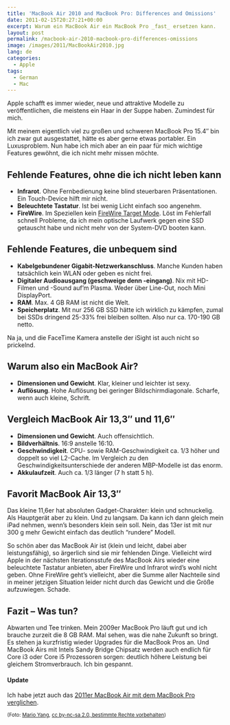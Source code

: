 ```yaml
---
title: 'MacBook Air 2010 and MacBook Pro: Differences and Omissions'
date: 2011-02-15T20:27:21+00:00
excerpt: Warum ein MacBook Air ein MacBook Pro _fast_ ersetzen kann.
layout: post
permalink: /macbook-air-2010-macbook-pro-differences-omissions
image: /images/2011/MacBookAir2010.jpg
lang: de
categories:
  - Apple
tags:
  - German
  - Mac
---
```

Apple schafft es immer wieder, neue und attraktive Modelle zu veröffentlichen, die meistens ein Haar in der Suppe haben. Zumindest für mich.

Mit meinem eigentlich viel zu großen und schweren MacBook Pro 15.4″ bin ich zwar gut ausgestattet, hätte es aber gerne etwas portabler. Ein Luxusproblem. Nun habe ich mich aber an ein paar für mich wichtige Features gewöhnt, die ich nicht mehr missen möchte.

## Fehlende Features, ohne die ich nicht leben kann

  * **Infrarot**. Ohne Fernbedienung keine blind steuerbaren Präsentationen. Ein Touch-Device hilft mir nicht.
  * **Beleuchtete Tastatur**. Ist bei wenig Licht einfach soo angenehm.
  * **FireWire**. Im Speziellen kein [FireWire Target Mode](https://support.apple.com/kb/ht1661). Löst im Fehlerfall schnell Probleme, da ich mein optische Laufwerk gegen eine SSD getauscht habe und nicht mehr von der System-DVD booten kann.

## Fehlende Features, die unbequem sind

  * **Kabelgebundener Gigabit-Netzwerkanschluss**. Manche Kunden haben tatsächlich kein WLAN oder geben es nicht frei.
  * **Digitaler Audioausgang (geschweige denn -eingang)**. Nix mit HD-Filmen und -Sound auf’m Plasma. Weder über Line-Out, noch Mini DisplayPort.
  * **RAM**. Max. 4 GB RAM ist nicht die Welt.
  * **Speicherplatz**. Mit nur 256 GB SSD hätte ich wirklich zu kämpfen, zumal bei SSDs dringend 25-33% frei bleiben sollten. Also nur ca. 170-190 GB netto.

Na ja, und die FaceTime Kamera anstelle der iSight ist auch nicht so prickelnd.

## Warum also ein MacBook Air?

  * **Dimensionen und Gewicht**. Klar, kleiner und leichter ist sexy.
  * **Auflösung**. Hohe Auflösung bei geringer Bildschirmdiagonale. Scharfe, wenn auch kleine, Schrift.

## Vergleich MacBook Air 13,3″ und 11,6″

  * **Dimensionen und Gewicht**. Auch offensichtlich.
  * **Bildverhältnis**. 16:9 anstelle 16:10.
  * **Geschwindigkeit**. CPU- sowie RAM-Geschwindigkeit ca. 1/3 höher und doppelt so viel L2-Cache. Im Vergleich zu den Geschwindigkeitsunterschiede der anderen MBP-Modelle ist das enorm.
  * **Akkulaufzeit**. Auch ca. 1/3 länger (7 h statt 5 h).

## Favorit MacBook Air 13,3″

Das kleine 11,6er hat absoluten Gadget-Charakter: klein und schnuckelig. Als Hauptgerät aber zu klein. Und zu langsam. Da kann ich dann gleich mein iPad nehmen, wenn’s besonders klein sein soll. Nein, das 13er ist mit nur 300 g mehr Gewicht einfach das deutlich “rundere” Modell.

So schön aber das MacBook Air ist (klein und leicht, dabei aber leistungsfähig), so ärgerlich sind sie mir fehlenden Dinge. Vielleicht wird Apple in der nächsten Iterationsstufe des MacBook Airs wieder eine beleuchtete Tastatur anbieten, aber FireWire und Infrarot wird’s wohl nicht geben. Ohne FireWire geht’s vielleicht, aber die Summe aller Nachteile sind in meiner jetzigen Situation leider nicht durch das Gewicht und die Größe aufzuwiegen. Schade.

## Fazit – Was tun?

Abwarten und Tee trinken. Mein 2009er MacBook Pro läuft gut und ich brauche zurzeit die 8 GB RAM. Mal sehen, was die nahe Zukunft so bringt. Es stehen ja kurzfristig wieder Upgrades für die MacBook Pros an. Und MacBook Airs mit Intels Sandy Bridge Chipsatz werden auch endlich für Core i3 oder Core i5 Prozessoren sorgen: deutlich höhere Leistung bei gleichem Stromverbrauch. Ich bin gespannt.

#### Update

Ich habe jetzt auch das [2011er MacBook Air mit dem MacBook Pro verglichen](/difference-macbook-air-thunderbolt-vs-macbook-pro-2011).

<small>(Foto: [Mario Yang](https://www.flickr.com/photos/marioyang/5180938229/), [cc by-nc-sa 2.0, bestimmte Rechte vorbehalten](https://creativecommons.org/licenses/by-nc-sa/2.0/))</small>